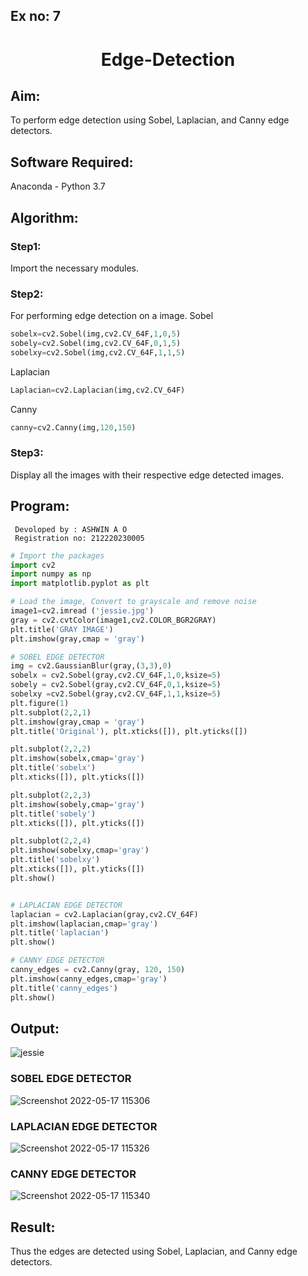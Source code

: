 ## Ex no: 7
# <p align="center">Edge-Detection
## Aim:
To perform edge detection using Sobel, Laplacian, and Canny edge detectors.

## Software Required:
Anaconda - Python 3.7

## Algorithm:
### Step1:
Import the necessary modules.

### Step2:
For performing edge detection on a image.
Sobel
```python
sobelx=cv2.Sobel(img,cv2.CV_64F,1,0,5)
sobely=cv2.Sobel(img,cv2.CV_64F,0,1,5)
sobelxy=cv2.Sobel(img,cv2.CV_64F,1,1,5)
```
Laplacian
```python
Laplacian=cv2.Laplacian(img,cv2.CV_64F)
```
Canny
```python
canny=cv2.Canny(img,120,150)
```
### Step3:
Display all the images with their respective edge detected images.
 
## Program:
```
 Devoloped by : ASHWIN A O
 Registration no: 212220230005
```
``` Python
# Import the packages
import cv2
import numpy as np
import matplotlib.pyplot as plt

# Load the image, Convert to grayscale and remove noise
image1=cv2.imread ('jessie.jpg') 
gray = cv2.cvtColor(image1,cv2.COLOR_BGR2GRAY)
plt.title('GRAY IMAGE')
plt.imshow(gray,cmap = 'gray')

# SOBEL EDGE DETECTOR
img = cv2.GaussianBlur(gray,(3,3),0)
sobelx = cv2.Sobel(gray,cv2.CV_64F,1,0,ksize=5)
sobely = cv2.Sobel(gray,cv2.CV_64F,0,1,ksize=5)
sobelxy =cv2.Sobel(gray,cv2.CV_64F,1,1,ksize=5)
plt.figure(1)
plt.subplot(2,2,1)
plt.imshow(gray,cmap = 'gray')
plt.title('Original'), plt.xticks([]), plt.yticks([])

plt.subplot(2,2,2)
plt.imshow(sobelx,cmap='gray')
plt.title('sobelx')
plt.xticks([]), plt.yticks([])

plt.subplot(2,2,3)
plt.imshow(sobely,cmap='gray')
plt.title('sobely')
plt.xticks([]), plt.yticks([])

plt.subplot(2,2,4)
plt.imshow(sobelxy,cmap='gray')
plt.title('sobelxy')
plt.xticks([]), plt.yticks([])
plt.show()


# LAPLACIAN EDGE DETECTOR
laplacian = cv2.Laplacian(gray,cv2.CV_64F)
plt.imshow(laplacian,cmap='gray')
plt.title('laplacian')
plt.show()

# CANNY EDGE DETECTOR
canny_edges = cv2.Canny(gray, 120, 150)
plt.imshow(canny_edges,cmap='gray')
plt.title('canny_edges')
plt.show()

```
## Output:
![jessie](https://user-images.githubusercontent.com/75235601/168743007-c45bce51-12e3-4073-ad15-a94cfcbcdd84.jpg)

### SOBEL EDGE DETECTOR
![Screenshot 2022-05-17 115306](https://user-images.githubusercontent.com/75235601/168743018-5a0eaaab-1fed-4e38-bd9d-4cd54df31dd2.jpg)


### LAPLACIAN EDGE DETECTOR
![Screenshot 2022-05-17 115326](https://user-images.githubusercontent.com/75235601/168743031-da0cb732-8cdc-4f8b-a84f-76ce4a089a43.jpg)



### CANNY EDGE DETECTOR
![Screenshot 2022-05-17 115340](https://user-images.githubusercontent.com/75235601/168743051-1d9281d2-2c82-4fa0-bd6f-4ade3410cf5d.jpg)



## Result:
Thus the edges are detected using Sobel, Laplacian, and Canny edge detectors.
